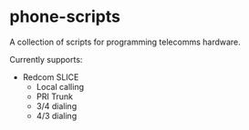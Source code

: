 phone-scripts
====
A collection of scripts for programming telecomms hardware.

Currently supports:
* Redcom SLICE
    * Local calling
    * PRI Trunk
    * 3/4 dialing
    * 4/3 dialing